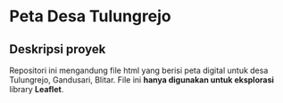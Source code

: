 # Peta Desa Tulungrejo

## Deskripsi proyek

Repositori ini mengandung file html yang berisi peta digital untuk desa Tulungrejo, Gandusari, Blitar. File ini **hanya digunakan untuk eksplorasi** library **Leaflet**.
